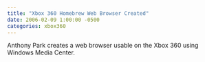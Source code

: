 ```yaml
---
title: "Xbox 360 Homebrew Web Browser Created"
date: 2006-02-09 1:00:00 -0500
categories: xbox360
---
```


Anthony Park creates a web browser usable on the Xbox 360 using Windows Media Center.